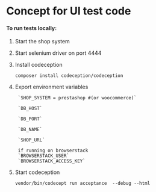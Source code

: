 # **Concept for UI test code**

#### **To run tests locally:**

1. Start the shop system
2. Start selenium driver on port 4444
3. Install codeception
    
    `composer install codeception/codeception`
4. Export environment variables

        `SHOP_SYSTEM = prestashop #(or woocommerce)`
        
        `DB_HOST`
        
        `DB_PORT`
        
        `DB_NAME`
        
        `SHOP_URL`
        
        if running on browserstack
        `BROWSERSTACK_USER`
        `BROWSERSTACK_ACCESS_KEY`
5. Start codeception 
    
    `vendor/bin/codecept run acceptance  --debug --html`
